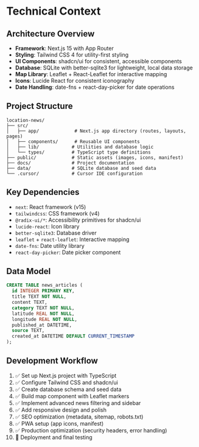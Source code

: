 # Technical Context

## Architecture Overview
- **Framework**: Next.js 15 with App Router
- **Styling**: Tailwind CSS 4 for utility-first styling
- **UI Components**: shadcn/ui for consistent, accessible components
- **Database**: SQLite with better-sqlite3 for lightweight, local data storage
- **Map Library**: Leaflet + React-Leaflet for interactive mapping
- **Icons**: Lucide React for consistent iconography
- **Date Handling**: date-fns + react-day-picker for date operations

## Project Structure
```
location-news/
├── src/
│   ├── app/             # Next.js app directory (routes, layouts, pages)
│   ├── components/      # Reusable UI components
│   ├── lib/            # Utilities and database logic
│   └── types/          # TypeScript type definitions
├── public/             # Static assets (images, icons, manifest)
├── docs/               # Project documentation
├── data/               # SQLite database and seed data
└── .cursor/            # Cursor IDE configuration
```

## Key Dependencies
- `next`: React framework (v15)
- `tailwindcss`: CSS framework (v4)
- `@radix-ui/*`: Accessibility primitives for shadcn/ui
- `lucide-react`: Icon library
- `better-sqlite3`: Database driver
- `leaflet` + `react-leaflet`: Interactive mapping
- `date-fns`: Date utility library
- `react-day-picker`: Date picker component

## Data Model
```sql
CREATE TABLE news_articles (
  id INTEGER PRIMARY KEY,
  title TEXT NOT NULL,
  content TEXT,
  category TEXT NOT NULL,
  latitude REAL NOT NULL,
  longitude REAL NOT NULL,
  published_at DATETIME,
  source TEXT,
  created_at DATETIME DEFAULT CURRENT_TIMESTAMP
);
```

## Development Workflow
1. ✅ Set up Next.js project with TypeScript
2. ✅ Configure Tailwind CSS and shadcn/ui
3. ✅ Create database schema and seed data
4. ✅ Build map component with Leaflet markers
5. ✅ Implement advanced news filtering and sidebar
6. ✅ Add responsive design and polish
7. ✅ SEO optimization (metadata, sitemap, robots.txt)
8. ✅ PWA setup (app icons, manifest)
9. ✅ Production optimization (security headers, error handling)
10. 🔧 Deployment and final testing